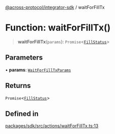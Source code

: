 [@across-protocol/integrator-sdk](../globals.md) / waitForFillTx

# Function: waitForFillTx()

> **waitForFillTx**(`params`): `Promise`\<[`FillStatus`](../type-aliases/FillStatus.md)\>

## Parameters

• **params**: [`WaitForFillTxParams`](../type-aliases/WaitForFillTxParams.md)

## Returns

`Promise`\<[`FillStatus`](../type-aliases/FillStatus.md)\>

## Defined in

[packages/sdk/src/actions/waitForFillTx.ts:13](https://github.com/across-protocol/toolkit/blob/eee89a253938d54aa640eb34f40c2d714b9d031f/packages/sdk/src/actions/waitForFillTx.ts#L13)
